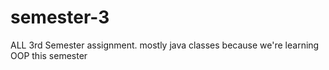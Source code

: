 # semester-3
ALL 3rd Semester assignment. mostly java classes because we're learning OOP this semester
